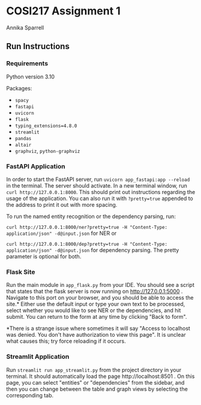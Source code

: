 

# COSI217 Assignment 1
Annika Sparrell
## Run Instructions
### Requirements
Python version 3.10

Packages:
* `spacy`
* `fastapi`
* `uvicorn`
* `flask`
* `typing_extensions=4.8.0`
* `streamlit`
* `pandas`
* `altair`
* `graphviz`, `python-graphviz`

### FastAPI Application
In order to start the FastAPI server, run `uvicorn app_fastapi:app --reload` in the terminal. The server should activate. 
In a new terminal window, run `curl http://127.0.0.1:8000`. This should print out instructions regarding the usage of the application.
You can also run it with `?pretty=true` appended to the address to print it out with more spacing. 

To run the named entity recognition or the dependency parsing, run:

`curl http://127.0.0.1:8000/ner?pretty=true -H "Content-Type: application/json" -d@input.json` for NER or

`curl http://127.0.0.1:8000/dep?pretty=true -H "Content-Type: application/json" -d@input.json` for dependency parsing. The pretty parameter is optional for both.

### Flask Site
Run the main module in `app_flask.py` from your IDE. You should see a script that states that the flask server is now running on http://127.0.0.1:5000 . 
Navigate to this port on your browser, and you should be able to access the site.* Either use the default input or type your own text to be processed,
select whether you would like to see NER or the dependencies, and hit submit. You can return to the form at any time by clicking "Back to form".

*There is a strange issue where sometimes it will say "Access to localhost was denied. You don't have authorization to view this page". It is unclear what causes this; try force reloading if it occurs.

### Streamlit Application
Run `streamlit run app_streamlit.py` from the project directory in your terminal. It should automatically load the page http://localhost:8501 . 
On this page, you can select "entities" or "dependencies" from the sidebar, and then you can change between the table and graph views by selecting the corresponding tab.

